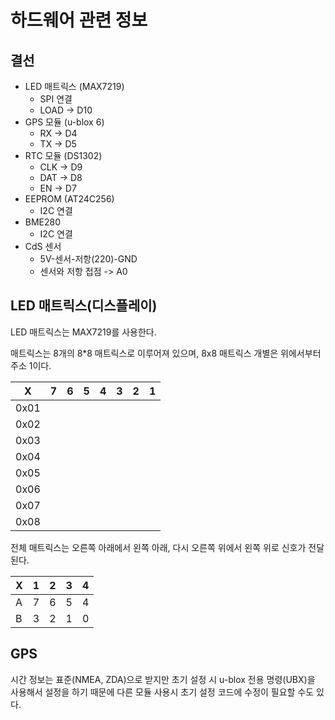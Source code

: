 # 하드웨어 관련 정보


## 결선

 - LED 매트릭스 (MAX7219)
   - SPI 연결
   - LOAD -> D10
 - GPS 모듈 (u-blox 6)
   - RX -> D4
   - TX -> D5
 - RTC 모듈 (DS1302)
   - CLK -> D9
   - DAT -> D8
   - EN  -> D7
 - EEPROM (AT24C256)
   - I2C 연결
 - BME280
   - I2C 연결
 - CdS 센서
   - 5V-센서-저항(220)-GND
   - 센서와 저항 접점 -> A0

## LED 매트릭스(디스플레이)

LED 매트릭스는 MAX7219를 사용한다.

매트릭스는 8개의 8*8 매트릭스로 이루어져 있으며, 8x8 매트릭스 개별은 위에서부터 주소 1이다.

  X |7|6|5|4|3|2|1
:--:|-|-|-|-|-|-|-
0x01| | | | | | | 
0x02| | | | | | | 
0x03| | | | | | | 
0x04| | | | | | | 
0x05| | | | | | | 
0x06| | | | | | | 
0x07| | | | | | | 
0x08| | | | | | | 

전체 매트릭스는 오른쪽 아래에서 왼쪽 아래, 다시 오른쪽 위에서 왼쪽 위로 신호가 전달된다.

X|1|2|3|4
-|-|-|-|-
A|7|6|5|4
B|3|2|1|0

## GPS

시간 정보는 표준(NMEA, ZDA)으로 받지만 초기 설정 시 u-blox 전용 명령(UBX)을 사용해서 설정을 하기 때문에 다른 모듈 사용시 초기 설정 코드에 수정이 필요할 수도 있다.
